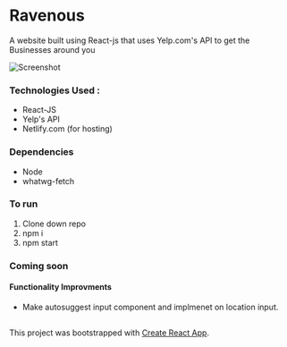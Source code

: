 # Ravenous
A website built using React-js that uses Yelp.com's API to get the Businesses around you

![Screenshot](src/components/App/Screenshot(40).png)

### Technologies Used :
  * React-JS
  * Yelp's API
  * Netlify.com (for hosting)
  
### Dependencies
  * Node   
  * whatwg-fetch  

### To run
1. Clone down repo  
2. npm i  
3. npm start 

### Coming soon

#### Functionality Improvments
 * Make autosuggest input component and implmenet on location input.

##
This project was bootstrapped with [Create React App](https://github.com/facebook/create-react-app).


